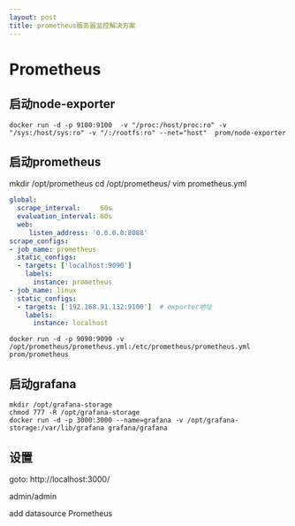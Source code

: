 ```yaml
---
layout: post
title: prometheus服务器监控解决方案
---
```


# Prometheus

## 启动node-exporter

```shell
docker run -d -p 9100:9100  -v "/proc:/host/proc:ro" -v "/sys:/host/sys:ro" -v "/:/rootfs:ro" --net="host"  prom/node-exporter
```



## 启动prometheus

mkdir /opt/prometheus
cd /opt/prometheus/
vim prometheus.yml

```yaml
global:
  scrape_interval:     60s
  evaluation_interval: 60s
  web: 
     listen_address: '0.0.0.0:8088'
scrape_configs:
- job_name: prometheus
  static_configs:
  - targets: ['localhost:9090']
    labels:
      instance: prometheus
- job_name: linux
  static_configs:
  - targets: ['192.168.91.132:9100']  # exporter地址
    labels:
      instance: localhost
```

```shell
docker run -d -p 9090:9090 -v /opt/prometheus/prometheus.yml:/etc/prometheus/prometheus.yml prom/prometheus
```



## 启动grafana

```shell
mkdir /opt/grafana-storage
chmod 777 -R /opt/grafana-storage
docker run -d -p 3000:3000 --name=grafana -v /opt/grafana-storage:/var/lib/grafana grafana/grafana
```



## 设置
goto:  http://localhost:3000/

admin/admin

add datasource Prometheus